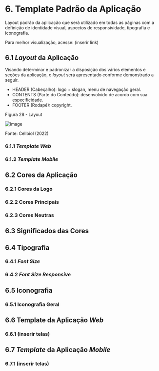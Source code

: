 # 6. Template Padrão da Aplicação

Layout padrão da aplicação que será utilizado em todas as páginas com a definição de identidade visual, aspectos de responsividade, tipografia e iconografia.

Para melhor visualização, acesse: (inserir link)


## 6.1 _Layout_ da Aplicação

Visando determinar e padronizar a disposição dos vários elementos e seções da aplicação, o _layout_ será apresentado conforme demonstrado a seguir.

* HEADER (Cabeçalho): logo + slogan, menu de navegação geral.
* CONTENTS (Parte do Conteúdo): desenvolvido de acordo com sua especificidade.
* FOOTER (Rodapé): copyright.

Figura 28 - Layout

![image](https://user-images.githubusercontent.com/89549220/230427756-e7695933-bb35-4692-8907-2fd1c5259fb0.png)

Fonte: Cellbiol (2022)


### 6.1.1 _Template Web_

### 6.1.2 _Template Mobile_


## 6.2 Cores da Aplicação

### 6.2.1 Cores da Logo

### 6.2.2 Cores Principais

### 6.2.3 Cores Neutras

## 6.3 Significados das Cores

## 6.4 Tipografia

### 6.4.1 _Font Size_

### 6.4.2 _Font Size Responsive_

## 6.5 Iconografia

### 6.5.1 Iconografia Geral

## 6.6 Template da Aplicação _Web_

### 6.6.1 (inserir telas)

## 6.7 _Template_ da Aplicação _Mobile_

### 6.7.1 (inserir telas)
